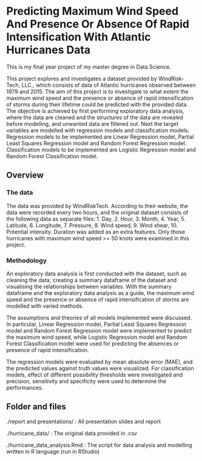 # Predicting Maximum Wind Speed And Presence Or Absence Of Rapid Intensification With Atlantic Hurricanes Data

This is my final year project of my master degree in Data Science.

This project explores and investigates a dataset provided by WindRisk-
Tech, LLC., which consists of data of Atlantic hurricanes observed between
1979 and 2015. The aim of this project is to investigate to what
extent the maximum wind speed and the presence or absence of rapid
intensification of storms during their lifetime could be predicted with the
provided data. The objective is achieved by first performing exploratory
data analysis, where the data are cleaned and the structures of the data
are revealed before modelling, and unwanted data are filtered out. Next
the target variables are modelled with regression models and classification
models. Regression models to be implemented are Linear Regression
model, Partial Least Squares Regression model and Random Forest Regression
model. Classification models to be implemented are Logistic
Regression model and Random Forest Classification model.

## Overview

### The data

The data was provided by WindRiskTech. According to their website, the data were recorded every two hours, and the original dataset consists of the following data as separate files: 1. Day, 2. Hour, 3. Month, 4. Year, 5. Latitude, 6. Longitude, 7. Pressure, 8. Wind speed, 9. Wind shear, 10. Potential intensity. Duration was added as an extra features.
Only those hurricanes with maximum wind speed >= 50 knots were examined in this project.

### Methodology

An exploratory data analysis is first conducted with the dataset, such as cleaning the data, creating a summary dataframe of the dataset and visualising the relationships between variables. With the summary dataframe and the exploratory data analysis as a guide, the maximum wind speed and the presence or absence of rapid intensification of storms are modelled with varied methods. 

The assumptions and theories of all models implemented were discussed. In particular, Linear Regression model, Partial Least Squares Regression model and Random Forest Regression model were implemented to predict the maximum wind speed, while Logistic Regression model and Random Forest Classification model were used for predicting the absences or presence of rapid intensification.

The regression models were evaluated by mean absolute error (MAE), and the predicted values against truth values were visualized. For classification models, effect of different possibility thresholds were investigated and precision, sensitivity and specificity were used to determine the performances.

## Folder and files

./report and presentations/ : All presentation slides and report

./hurricane_data/ : The original data provided in .csv

./hurricane_data_analysis.Rmd : The script for data analysis and modelling written in R language (run in RStudio)
